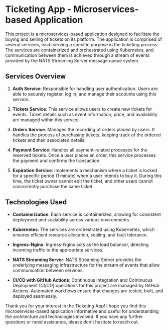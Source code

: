 # Ticketing App - Microservices-based Application

This project is a microservices-based application designed to facilitate the buying and selling of tickets on its platform. The application is comprised of several services, each serving a specific purpose in the ticketing process. The services are containerized and orchestrated using Kubernetes, and communication between them is achieved through a stream of events provided by the NATS Streaming Server message queue system.

## Services Overview

1. **Auth Service**: Responsible for handling user authentication. Users are able to securely register, log in, and manage their accounts using this service.

2. **Tickets Service**: This service allows users to create new tickets for events. Ticket details such as event information, price, and availability are managed within this service.

3. **Orders Service**: Manages the recording of orders placed by users. It handles the process of purchasing tickets, keeping track of the ordered tickets and their associated details.

4. **Payment Service**: Handles all payment-related processes for the reserved tickets. Once a user places an order, this service processes the payment and confirms the transaction.

5. **Expiration Service**: Implements a mechanism where a ticket is locked for a specific period (1 minute) when a user intends to buy it. During this time, the ticket owner cannot edit the ticket, and other users cannot concurrently purchase the same ticket.

## Technologies Used

- **Containerization**: Each service is containerized, allowing for consistent deployment and scalability across various environments.

- **Kubernetes**: The services are orchestrated using Kubernetes, which ensures efficient resource allocation, scaling, and fault tolerance.

- **Ingress-Nginx**: Ingress-Nginx acts as the load balancer, directing incoming traffic to the appropriate services.

- **NATS Streaming Server**: NATS Streaming Server provides the underlying messaging infrastructure for the stream of events that allow communication between services.

- **CI/CD with GitHub Actions**: Continuous Integration and Continuous Deployment (CI/CD) operations for this project are managed by GitHub Actions. Automated workflows ensure that changes are tested, built, and deployed seamlessly.

Thank you for your interest in the Ticketing App! I hope you find this microservices-based application informative and useful for understanding the architecture and technologies involved. If you have any further questions or need assistance, please don't hesitate to reach out.
